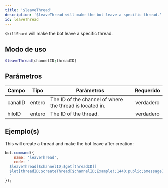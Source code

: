 ```yaml
---
title: '$leaveThread'
description: '$leaveThread will make the bot leave a specific thread.'
id: leaveThread
---
```


`$killShard` will make the bot leave a specific thread.

## Modo de uso

```php
$leaveThread[channelID;threadID]
```

## Parámetros

| Campo   | Tipo   | Parámetros                                               | Requerido |
| ------- | ------ | -------------------------------------------------------- |:---------:|
| canalID | entero | The ID of the channel of where the thread is located in. | verdadero |
| hiloID  | entero | The ID of the thread.                                    | verdadero |

## Ejemplo(s)

This will create a thread and make the bot leave after creation:

```javascript
bot.command({
    name: 'leaveThread',
    code: `
  $leaveThread[$channelID;$get[threadID]]
  $let[threadID;$createThread[$channelID;Example!;1440;public;$messageID;true]]
  `
});
```